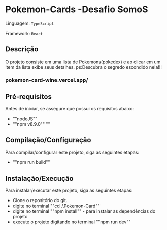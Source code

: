 # Pokemon-Cards -Desafio SomoS

Linguagem: `TypeScript`

Framework: `React`

## Descrição

O projeto consiste em uma lista de Pokemons(pokedex) e ao clicar em um item da lista exibe seus detalhes. 
ps:Descubra o segredo escondido nela!!!

### pokemon-card-wine.vercel.app/

## Pré-requisitos

Antes de iniciar, se assegure que possui os requisitos abaixo:

- ""nodeJS"" 
- ""npm v8.9.0""
""
## Compilação/Configuração

Para compilar/configurar este projeto, siga as seguintes etapas:

- ""npm run build""


## Instalação/Execução

Para instalar/executar este projeto, siga as seguintes etapas:

- Clone o repositório do git.
- digite no terminal ""cd .\Pokemon-Card\""
- digite no terminal ""npm install"" - para instalar as dependências do projeto
- execute o projeto digitando no terminal ""npm run dev""

